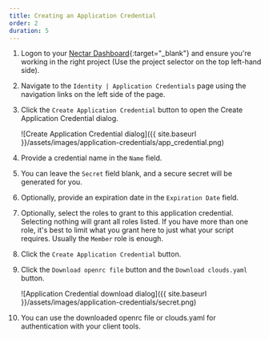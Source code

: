 ```yaml
---
title: Creating an Application Credential
order: 2
duration: 5
---
```


1. Logon to your [Nectar Dashboard](https://dashboard.rc.nectar.org.au){:target="_blank"}
   and ensure you're working in the right project (Use the project selector on the top left-hand side).
1. Navigate to the `Identity | Application Credentials` page using the navigation links on the left side of the page.
1. Click the `Create Application Credential` button to open the Create Application Credential dialog.

    ![Create Application Credential dialog]({{ site.baseurl }}/assets/images/application-credentials/app_credential.png)

1. Provide a credential name in the `Name` field.
1. You can leave the `Secret` field blank, and a secure secret will be generated for you.
1. Optionally, provide an expiration date in the `Expiration Date` field.
1. Optionally, select the roles to grant to this application credential.
   Selecting nothing will grant all roles listed. If you have more than one
   role, it's best to limit what you grant here to just what your script
   requires. Usually the `Member` role is enough.
1. Click the `Create Application Credential` button.
1. Click the `Download openrc file` button and the `Download clouds.yaml` button.

    ![Application Credential download dialog]({{ site.baseurl }}/assets/images/application-credentials/secret.png)

1. You can use the downloaded openrc file or clouds.yaml for authentication with your client tools.
